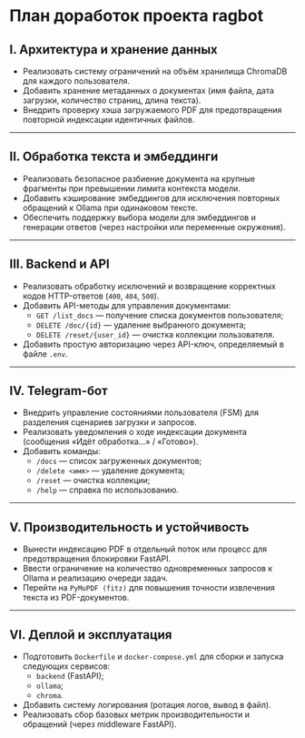 # План доработок проекта **ragbot**

## I. Архитектура и хранение данных

- Реализовать систему ограничений на объём хранилища ChromaDB для каждого пользователя.  
- Добавить хранение метаданных о документах (имя файла, дата загрузки, количество страниц, длина текста).  
- Внедрить проверку хэша загружаемого PDF для предотвращения повторной индексации идентичных файлов.  

---

## II. Обработка текста и эмбеддинги

- Реализовать безопасное разбиение документа на крупные фрагменты при превышении лимита контекста модели.  
- Добавить кэширование эмбеддингов для исключения повторных обращений к Ollama при одинаковом тексте.  
- Обеспечить поддержку выбора модели для эмбеддингов и генерации ответов (через настройки или переменные окружения).  

---

## III. Backend и API

- Реализовать обработку исключений и возвращение корректных кодов HTTP-ответов (`400`, `404`, `500`).  
- Добавить API-методы для управления документами:  
  - `GET /list_docs` — получение списка документов пользователя;  
  - `DELETE /doc/{id}` — удаление выбранного документа;  
  - `DELETE /reset/{user_id}` — очистка коллекции пользователя.  
- Добавить простую авторизацию через API-ключ, определяемый в файле `.env`.  

---

## IV. Telegram-бот

- Внедрить управление состояниями пользователя (FSM) для разделения сценариев загрузки и запросов.  
- Реализовать уведомления о ходе индексации документа (сообщения «Идёт обработка…» / «Готово»).  
- Добавить команды:  
  - `/docs` — список загруженных документов;  
  - `/delete <имя>` — удаление документа;  
  - `/reset` — очистка коллекции;  
  - `/help` — справка по использованию.  

---

## V. Производительность и устойчивость

- Вынести индексацию PDF в отдельный поток или процесс для предотвращения блокировки FastAPI.  
- Ввести ограничение на количество одновременных запросов к Ollama и реализацию очереди задач.  
- Перейти на `PyMuPDF (fitz)` для повышения точности извлечения текста из PDF-документов.  

---

## VI. Деплой и эксплуатация

- Подготовить `Dockerfile` и `docker-compose.yml` для сборки и запуска следующих сервисов:  
  - `backend` (FastAPI);  
  - `ollama`;  
  - `chroma`.  
- Добавить систему логирования (ротация логов, вывод в файл).  
- Реализовать сбор базовых метрик производительности и обращений (через middleware FastAPI).  
